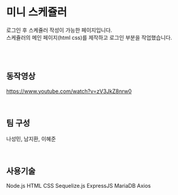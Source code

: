 # 미니 스케쥴러

로그인 후 스케쥴러 작성이 가능한 페이지입니다. <br>
스케쥴러의 메인 페이지(html css)를 제작하고 로그인 부분을 작업했습니다. <br>

<br>
<br>

## 동작영상
https://www.youtube.com/watch?v=zV3JkZ8nrw0

<br>

## 팀 구성 
나성민, 남지환, 이혜준

<br>

## 사용기술 <br>
Node.js HTML CSS Sequelize.js ExpressJS MariaDB Axios
